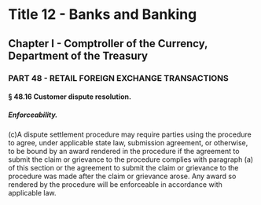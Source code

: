 
# Title 12 - Banks and Banking
## Chapter I - Comptroller of the Currency, Department of the Treasury
### PART 48 - RETAIL FOREIGN EXCHANGE TRANSACTIONS
#### § 48.16 Customer dispute resolution.
##### Enforceability.

(c)A dispute settlement procedure may require parties using the procedure to agree, under applicable state law, submission agreement, or otherwise, to be bound by an award rendered in the procedure if the agreement to submit the claim or grievance to the procedure complies with paragraph (a) of this section or the agreement to submit the claim or grievance to the procedure was made after the claim or grievance arose. Any award so rendered by the procedure will be enforceable in accordance with applicable law.
